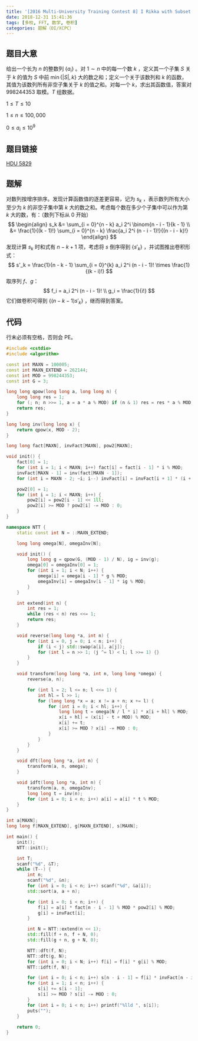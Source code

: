```yaml
---
title: '[2016 Multi-University Training Contest 8] I Rikka with Subset'
date: 2018-12-31 15:41:36
tags: [多校, FFT, 数学, 卷积]
categories: 题解（OI/XCPC）
---
```


## 题目大意

给出一个长为 $n$ 的整数列 $\{a_i\}$ 。对 $1 \sim n$ 中的每一个数 $k$ ，定义其一个子集 $S$ 关于 $k$ 的值为 $S$ 中前 $\min\{|S|, k\}$ 大的数之和；定义一个关于该数列和 $k$ 的函数，其值为该数列所有非空子集关于 $k$ 的值之和。对每一个 $k$，求出其函数值，答案对 $998244353$ 取模。$T$ 组数据。

$1 \leq T \leq 10$

$1 \leq n \leq 100,000$

$0 \leq a_i \leq 10^9$

## 题目链接

[HDU 5829](http://acm.hdu.edu.cn/showproblem.php?pid=5829)

<!-- more -->

## 题解

对数列按增序排序。发现计算函数值的逐差更容易，记为 $s_k$ ，表示数列所有大小至少为 $k$ 的非空子集中第 $k$ 大的数之和。考虑每个数在多少个子集中可以作为第 $k$ 大的数，有：（数列下标从 $0$ 开始）
$$
\begin{align}
s_k &= \sum_{i = 0}^{n - k} a_i 2^i \binom{n - i - 1}{k - 1} \\
&= \frac{1}{(k - 1)!} \sum_{i = 0}^{n - k} \frac{a_i 2^i (n - i - 1)!}{(n - i - k)!}
\end{align}
$$
发现计算 $s_k$ 时和式有 $n - k + 1$ 项，考虑将 $s$ 倒序得到 $\{s'_k\}$ ，并试图推出卷积形式：
$$
s'_k = \frac{1}{n - k - 1} \sum_{i = 0}^{k} a_i 2^i (n - i - 1)! \times \frac{1}{(k - i)!}
$$
取序列 $f$、$g$：
$$
f_i = a_i 2^i (n - i - 1)! \\
g_i = \frac{1}{i!}
$$
它们做卷积可得到 $\{(n - k - 1)s'_k\}$ ，继而得到答案。

## 代码

行末必须有空格，否则会 PE。

```c++
#include <cstdio>
#include <algorithm>

const int MAXN = 100005;
const int MAXN_EXTEND = 262144;
const int MOD = 998244353;
const int G = 3;

long long qpow(long long a, long long n) {
    long long res = 1;
    for (; n; n >>= 1, a = a * a % MOD) if (n & 1) res = res * a % MOD;
    return res;
}

long long inv(long long x) {
    return qpow(x, MOD - 2);
}

long long fact[MAXN], invFact[MAXN], pow2[MAXN];

void init() {
    fact[0] = 1;
    for (int i = 1; i < MAXN; i++) fact[i] = fact[i - 1] * i % MOD;
    invFact[MAXN - 1] = inv(fact[MAXN - 1]);
    for (int i = MAXN - 2; ~i; i--) invFact[i] = invFact[i + 1] * (i + 1) % MOD;

    pow2[0] = 1;
    for (int i = 1; i < MAXN; i++) {
        pow2[i] = pow2[i - 1] << 1ll;
        pow2[i] >= MOD ? pow2[i] -= MOD : 0;
    }
}

namespace NTT {
    static const int N = ::MAXN_EXTEND;

    long long omega[N], omegaInv[N];

    void init() {
        long long g = qpow(G, (MOD - 1) / N), ig = inv(g);
        omega[0] = omegaInv[0] = 1;
        for (int i = 1; i < N; i++) {
            omega[i] = omega[i - 1] * g % MOD;
            omegaInv[i] = omegaInv[i - 1] * ig % MOD;
        }
    }

    int extend(int n) {
        int res = 1;
        while (res < n) res <<= 1;
        return res;
    }

    void reverse(long long *a, int n) {
        for (int i = 0, j = 0; i < n; i++) {
            if (i < j) std::swap(a[i], a[j]);
            for (int l = n >> 1; (j ^= l) < l; l >>= 1) {}
        }
    }

    void transform(long long *a, int n, long long *omega) {
        reverse(a, n);

        for (int l = 2; l <= n; l <<= 1) {
            int hl = l >> 1;
            for (long long *x = a; x != a + n; x += l) {
                for (int i = 0; i < hl; i++) {
                    long long t = omega[N / l * i] * x[i + hl] % MOD;
                    x[i + hl] = (x[i] - t + MOD) % MOD;
                    x[i] += t;
                    x[i] >= MOD ? x[i] -= MOD : 0;
                }
            }
        }
    }

    void dft(long long *a, int n) {
        transform(a, n, omega);
    }

    void idft(long long *a, int n) {
        transform(a, n, omegaInv);
        long long t = inv(n);
        for (int i = 0; i < n; i++) a[i] = a[i] * t % MOD;
    }
}

int a[MAXN];
long long f[MAXN_EXTEND], g[MAXN_EXTEND], s[MAXN];

int main() {
    init();
    NTT::init();

    int T;
    scanf("%d", &T);
    while (T--) {
        int n;
        scanf("%d", &n);
        for (int i = 0; i < n; i++) scanf("%d", &a[i]);
        std::sort(a, a + n);

        for (int i = 0; i < n; i++) {
            f[i] = a[i] * fact[n - i - 1] % MOD * pow2[i] % MOD;
            g[i] = invFact[i];
        }

        int N = NTT::extend(n << 1);
        std::fill(f + n, f + N, 0);
        std::fill(g + n, g + N, 0);

        NTT::dft(f, N);
        NTT::dft(g, N);
        for (int i = 0; i < N; i++) f[i] = f[i] * g[i] % MOD;
        NTT::idft(f, N);

        for (int i = 0; i < n; i++) s[n - i - 1] = f[i] * invFact[n - i - 1] % MOD;
        for (int i = 1; i < n; i++) {
            s[i] += s[i - 1];
            s[i] >= MOD ? s[i] -= MOD : 0;
        }
        for (int i = 0; i < n; i++) printf("%lld ", s[i]);
        puts("");
    }
    
    return 0;
}
```